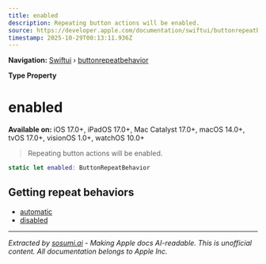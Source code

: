 ```yaml
---
title: enabled
description: Repeating button actions will be enabled.
source: https://developer.apple.com/documentation/swiftui/buttonrepeatbehavior/enabled
timestamp: 2025-10-29T00:13:11.936Z
---
```


**Navigation:** [Swiftui](/documentation/swiftui) › [buttonrepeatbehavior](/documentation/swiftui/buttonrepeatbehavior)

**Type Property**

# enabled

**Available on:** iOS 17.0+, iPadOS 17.0+, Mac Catalyst 17.0+, macOS 14.0+, tvOS 17.0+, visionOS 1.0+, watchOS 10.0+

> Repeating button actions will be enabled.

```swift
static let enabled: ButtonRepeatBehavior
```

## Getting repeat behaviors

- [automatic](/documentation/swiftui/buttonrepeatbehavior/automatic)
- [disabled](/documentation/swiftui/buttonrepeatbehavior/disabled)

---

*Extracted by [sosumi.ai](https://sosumi.ai) - Making Apple docs AI-readable.*
*This is unofficial content. All documentation belongs to Apple Inc.*
